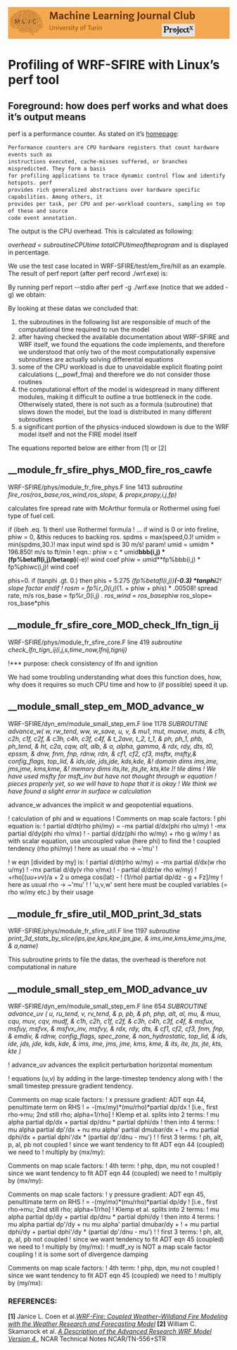 ![Logo](/Support_Materials/Assets/Logo_MLJC.png)

# Profiling of WRF-SFIRE with Linux’s perf tool

## Foreground: how does perf works and what does it’s output means

perf is a performance counter. As stated on it’s [homepage](https://perf.wiki.kernel.org/index.php/Main_Page):

```
Performance counters are CPU hardware registers that count hardware events such as
instructions executed, cache-misses suffered, or branches mispredicted. They form a basis
for profiling applications to trace dynamic control flow and identify hotspots. perf
provides rich generalized abstractions over hardware specific capabilities. Among others, it
provides per task, per CPU and per-workload counters, sampling on top of these and source
code event annotation.
```
The output is the CPU overhead. This is calculated as following:

_overhead_ =
_subroutineCPUtime
totalCPUtimeoftheprogram_
and is displayed in percentage.

We use the test case located in WRF-SFIRE/test/em_fire/hill as an example. The result of perf
report (after perf record ./wrf.exe) is:


By running perf report --stdio after perf -g ./wrf.exe (notice that we added -g)
we obtain:


By looking at these datas we concluded that:

1. the subroutines in the following list are responsible of much of the computational time
    required to run the model
2. after having checked the available documentation about WRF-SFIRE and WRF itself, we
    found the equations the code implements, and therefore we understood that only two of the
    most computationally expensive subroutines are actually solving differential equations
3. some of the CPU workload is due to unavoidable explicit floating point calculations
    (__powf_fma) and therefore we do not consider those routines
4. the computational effort of the model is widespread in many different modules, making it
    difficult to outline a true bottleneck in the code. Otherwisely stated, there is not such as a
    formula (subroutine) that slows down the model, but the load is distributed in many different
    subroutines
5. a significant portion of the physics-induced slowdown is due to the WRF model itself and
    not the FIRE model itself

The equations reported below are either from [1] or [2]

## __module_fr_sfire_phys_MOD_fire_ros_cawfe

WRF-SFIRE/phys/module_fr_fire_phys.F
line 1413
_subroutine fire_ros(ros_base,ros_wind,ros_slope, &
propx,propy,i,j,fp)_

calculates fire spread rate with McArthur formula or Rothermel using fuel type of fuel cell.

if (ibeh .eq. 1) then! use Rothermel formula
! ... if wind is 0 or into fireline, phiw = 0, &this reduces to backing
ros.
spdms = max(speed,0.)!
umidm = min(spdms,30.)! max input wind spd is 30 m/s!
param!
umid = umidm * 196.850! m/s to ft/min
! eqn.: phiw = c * umid**bbb(i,j) * (fp%betafl(i,j)/betaop)**(-e)!
wind coef
phiw = umid**fp%bbb(i,j) * fp%phiwc(i,j)! wind coef


phis=0.
if (tanphi .gt. 0.) then
phis = 5.275 *(fp%betafl(i,j))**(-0.3) *tanphi**2! slope factor
endif
! rosm = fp%r_0(i,j)*(1. + phiw + phis) * .00508! spread rate, m/s
ros_base = fp%r_0(i,j) *.
ros_wind = ros_base*phiw
ros_slope= ros_base*phis

## __module_fr_sfire_core_MOD_check_lfn_tign_ij

WRF-SFIRE/phys/module_fr_sfire_core.F
line 419
_subroutine check_lfn_tign_ij(i,j,s,time_now,lfnij,tignij)_

!*** purpose: check consistency of lfn and ignition

We had some troubling understanding what does this function does, how, why does it requires so
much CPU time and how to (if possible) speed it up.

## __module_small_step_em_MOD_advance_w

WRF-SFIRE/dyn_em/module_small_step_em.F
line 1178
_SUBROUTINE advance_w( w, rw_tend, ww, w_save, u, v, &
mu1, mut, muave, muts, &
c1h, c2h, c1f, c2f, &
c3h, c4h, c3f, c4f, &
t_2ave, t_2, t_1, &
ph, ph_1, phb, ph_tend, &
ht, c2a, cqw, alt, alb, &
a, alpha, gamma, &
rdx, rdy, dts, t0, epssm, &
dnw, fnm, fnp, rdnw, rdn, &
cf1, cf2, cf3, msftx, msfty,&
config_flags, top_lid, &
ids,ide, jds,jde, kds,kde, &! domain dims
ims,ime, jms,jme, kms,kme, &! memory dims
its,ite, jts,jte, kts,kte )! tile dims
! We have used msfty for msft_inv but have not thought through w equation
! pieces properly yet, so we will have to hope that it is okay
! We think we have found a slight error in surface w calculation_

advance_w advances the implicit w and geopotential equations.

! calculation of phi and w equations
! Comments on map scale factors:
! phi equation is:
! partial d/dt(rho phi/my) = -mx partial d/dx(phi rho u/my)
! -mx partial d/dy(phi rho v/mx)
! - partial d/dz(phi rho w/my) + rho g w/my
! as with scalar equation, use uncoupled value (here phi) to find the
! coupled tendency (rho phi/my)
! here as usual rho -> ~'mu'
!


! w eqn [divided by my] is:
! partial d/dt(rho w/my) = -mx partial d/dx(w rho u/my)
! -mx partial d/dy(v rho v/mx)
! - partial d/dz(w rho w/my)
! +rho[(u*u+v*v)/a + 2 u omega cos(lat) -
! (1/rho) partial dp/dz - g + Fz]/my
! here as usual rho -> ~'mu'
!
! 'u,v,w' sent here must be coupled variables (= rho w/my etc.) by their usage

## __module_fr_sfire_util_MOD_print_3d_stats

WRF-SFIRE/phys/module_fr_sfire_util.F
line 1197
_subroutine print_3d_stats_by_slice(ips,ipe,kps,kpe,jps,jpe, &
ims,ime,kms,kme,jms,jme, &
a,name)_

This subroutine prints to file the datas, the overhead is therefore not computational in nature

## __module_small_step_em_MOD_advance_uv

WRF-SFIRE/dyn_em/module_small_step_em.F
line 654
_SUBROUTINE advance_uv ( u, ru_tend, v, rv_tend, &
p, pb, &
ph, php, alt, al, mu, &
muu, cqu, muv, cqv, mudf, &
c1h, c2h, c1f, c2f, &
c3h, c4h, c3f, c4f, &
msfux, msfuy, msfvx, &
msfvx_inv, msfvy, &
rdx, rdy, dts, &
cf1, cf2, cf3, fnm, fnp, &
emdiv, &
rdnw, config_flags, spec_zone, &
non_hydrostatic, top_lid, &
ids, ide, jds, jde, kds, kde, &
ims, ime, jms, jme, kms, kme, &
its, ite, jts, jte, kts, kte )_

! advance_uv advances the explicit perturbation horizontal momentum


! equations (u,v) by adding in the large-timestep tendency along with
! the small timestep pressure gradient tendency.

Comments on map scale factors:
! x pressure gradient: ADT eqn 44, penultimate term on RHS
! = -(mx/my)*(mu/rho)*partial dp/dx
! [i.e., first rho->mu; 2nd still rho; alpha=1/rho]
! Klemp et al. splits into 2 terms:
! mu alpha partial dp/dx + partial dp/dnu * partial dphi/dx
! then into 4 terms:
! mu alpha partial dp'/dx + nu mu alpha' partial dmubar/dx +
! + mu partial dphi/dx + partial dphi'/dx * (partial dp'/dnu - mu')
!
! first 3 terms:
! ph, alt, p, al, pb not coupled
! since we want tendency to fit ADT eqn 44 (coupled) we need to
! multiply by (mx/my):

Comments on map scale factors:
! 4th term:
! php, dpn, mu not coupled
! since we want tendency to fit ADT eqn 44 (coupled) we need to
! multiply by (mx/my):

Comments on map scale factors:
! y pressure gradient: ADT eqn 45, penultimate term on RHS
! = -(my/mx)*(mu/rho)*partial dp/dy
! [i.e., first rho->mu; 2nd still rho; alpha=1/rho]
! Klemp et al. splits into 2 terms:
! mu alpha partial dp/dy + partial dp/dnu * partial dphi/dy
! then into 4 terms:
! mu alpha partial dp'/dy + nu mu alpha' partial dmubar/dy +
! + mu partial dphi/dy + partial dphi'/dy * (partial dp'/dnu - mu')
!
! first 3 terms:
! ph, alt, p, al, pb not coupled
! since we want tendency to fit ADT eqn 45 (coupled) we need to
! multiply by (my/mx):
! mudf_xy is NOT a map scale factor coupling
! it is some sort of divergence damping

Comments on map scale factors:
! 4th term:
! php, dpn, mu not coupled
! since we want tendency to fit ADT eqn 45 (coupled) we need to
! multiply by (my/mx):

### REFERENCES:

**[1]** Janice L. Coen et al.[_WRF-Fire: Coupled Weather–Wildland Fire Modeling with the Weather Research
and Forecasting Model_](https://doi.org/10.1175/JAMC-D-12-023.1)
**[2]** William C. Skamarock et al. [_A Description of the Advanced Research WRF Model Version 4._](http://dx.doi.org/10.5065/1dfh-6p97), NCAR Technical Notes NCAR/TN-556+STR



